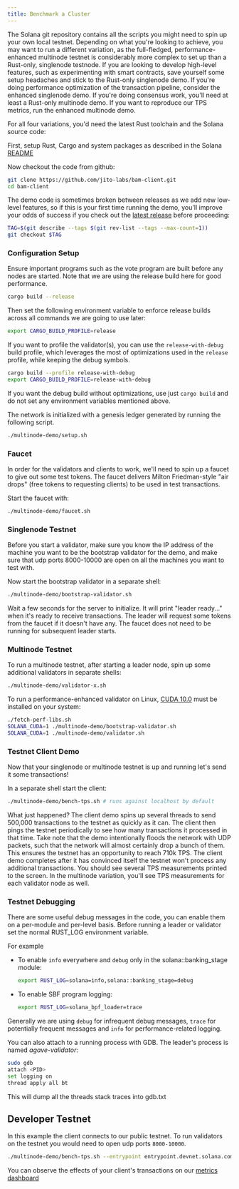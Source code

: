 ```yaml
---
title: Benchmark a Cluster
---
```


The Solana git repository contains all the scripts you might need to spin up your own local testnet. Depending on what
you're looking to achieve, you may want to run a different variation, as the full-fledged, performance-enhanced
multinode testnet is considerably more complex to set up than a Rust-only, singlenode testnode. If you are looking to
develop high-level features, such as experimenting with smart contracts, save yourself some setup headaches and stick to
the Rust-only singlenode demo. If you're doing performance optimization of the transaction pipeline, consider the
enhanced singlenode demo. If you're doing consensus work, you'll need at least a Rust-only multinode demo. If you want
to reproduce our TPS metrics, run the enhanced multinode demo.

For all four variations, you'd need the latest Rust toolchain and the Solana source code:

First, setup Rust, Cargo and system packages as described in the
Solana [README](https://github.com/jito-labs/bam-client#1-install-rustc-cargo-and-rustfmt)

Now checkout the code from github:

```bash
git clone https://github.com/jito-labs/bam-client.git
cd bam-client
```

The demo code is sometimes broken between releases as we add new low-level features, so if this is your first time
running the demo, you'll improve your odds of success if you check out
the [latest release](https://github.com/solana-labs/solana/releases) before proceeding:

```bash
TAG=$(git describe --tags $(git rev-list --tags --max-count=1))
git checkout $TAG
```

### Configuration Setup

Ensure important programs such as the vote program are built before any nodes are started. Note that we are using the release build here for good performance.

```bash
cargo build --release
```

Then set the following environment variable to enforce release builds across all commands we are going to use later:

```bash
export CARGO_BUILD_PROFILE=release
```

If you want to profile the validator(s), you can use the `release-with-debug` build profile, which leverages the most of optimizations used in the `release` profile, while keeping the debug symbols.

```bash
cargo build --profile release-with-debug
export CARGO_BUILD_PROFILE=release-with-debug
```

If you want the debug build without optimizations, use just `cargo build` and do not set any environment variables mentioned above.

The network is initialized with a genesis ledger generated by running the following script.

```bash
./multinode-demo/setup.sh
```

### Faucet

In order for the validators and clients to work, we'll need to spin up a faucet to give out some test tokens. The faucet
delivers Milton Friedman-style "air drops" \(free tokens to requesting clients\) to be used in test transactions.

Start the faucet with:

```bash
./multinode-demo/faucet.sh
```

### Singlenode Testnet

Before you start a validator, make sure you know the IP address of the machine you want to be the bootstrap validator
for the demo, and make sure that udp ports 8000-10000 are open on all the machines you want to test with.

Now start the bootstrap validator in a separate shell:

```bash
./multinode-demo/bootstrap-validator.sh
```

Wait a few seconds for the server to initialize. It will print "leader ready..." when it's ready to receive
transactions. The leader will request some tokens from the faucet if it doesn't have any. The faucet does not need to be
running for subsequent leader starts.

### Multinode Testnet

To run a multinode testnet, after starting a leader node, spin up some additional validators in separate shells:

```bash
./multinode-demo/validator-x.sh
```

To run a performance-enhanced validator on Linux, [CUDA 10.0](https://developer.nvidia.com/cuda-downloads) must be
installed on your system:

```bash
./fetch-perf-libs.sh
SOLANA_CUDA=1 ./multinode-demo/bootstrap-validator.sh
SOLANA_CUDA=1 ./multinode-demo/validator.sh
```

### Testnet Client Demo

Now that your singlenode or multinode testnet is up and running let's send it some transactions!

In a separate shell start the client:

```bash
./multinode-demo/bench-tps.sh # runs against localhost by default
```

What just happened? The client demo spins up several threads to send 500,000 transactions to the testnet as quickly as
it can. The client then pings the testnet periodically to see how many transactions it processed in that time. Take note
that the demo intentionally floods the network with UDP packets, such that the network will almost certainly drop a
bunch of them. This ensures the testnet has an opportunity to reach 710k TPS. The client demo completes after it has
convinced itself the testnet won't process any additional transactions. You should see several TPS measurements printed
to the screen. In the multinode variation, you'll see TPS measurements for each validator node as well.

### Testnet Debugging

There are some useful debug messages in the code, you can enable them on a per-module and per-level basis. Before
running a leader or validator set the normal RUST_LOG environment variable.

For example

- To enable `info` everywhere and `debug` only in the solana::banking_stage module:

  ```bash
  export RUST_LOG=solana=info,solana::banking_stage=debug
  ```

- To enable SBF program logging:

  ```bash
  export RUST_LOG=solana_bpf_loader=trace
  ```

Generally we are using `debug` for infrequent debug messages, `trace` for potentially frequent messages and `info` for
performance-related logging.

You can also attach to a running process with GDB. The leader's process is named _agave-validator_:

```bash
sudo gdb
attach <PID>
set logging on
thread apply all bt
```

This will dump all the threads stack traces into gdb.txt

## Developer Testnet

In this example the client connects to our public testnet. To run validators on the testnet you would need to open udp
ports `8000-10000`.

```bash
./multinode-demo/bench-tps.sh --entrypoint entrypoint.devnet.solana.com:8001 --faucet api.devnet.solana.com:9900 --duration 60 --tx_count 50
```

You can observe the effects of your client's transactions on
our [metrics dashboard](https://metrics.solana.com:3000/d/monitor/cluster-telemetry?var-testnet=devnet)
